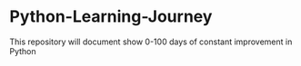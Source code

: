 # Python-Learning-Journey
This repository will document show 0-100 days of constant improvement in Python
